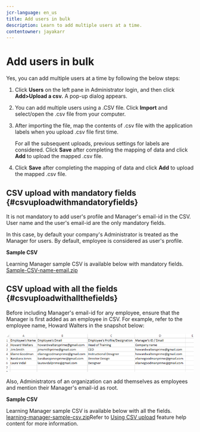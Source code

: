 ```yaml
---
jcr-language: en_us
title: Add users in bulk
description: Learn to add multiple users at a time.
contentowner: jayakarr
---
```



# Add users in bulk

Yes, you can add multiple users at a time by following the below steps:

1. Click **Users** on the left pane in Administrator login, and then click **Add>Upload a csv.** A pop-up dialog appears.   

1. You can add multiple users using a .CSV file. Click **Import** and select/open the .csv file from your computer.   

1. After importing the file, map the contents of .csv file with the application labels when you upload .csv file first time.

   For all the subsequent uploads, previous settings for labels are considered. Click **Save** after completing the mapping of data and click **Add** to upload the mapped .csv file.

1. Click **Save** after completing the mapping of data and click **Add** to upload the mapped .csv file.

## CSV upload with mandatory fields {#csvuploadwithmandatoryfields}

It is not mandatory to add user's profile and Manager's email-id in the CSV. User name and the user's email-id are the only mandatory fields.

In this case, by default your company's Administrator is treated as the Manager for users. By default, employee is considered as user's profile.

**Sample CSV**

Learning Manager sample CSV is available below with mandatory fields.
[Sample-CSV-name-email.zip](assets/sample-csv-name-email.zip)

## CSV upload with all the fields {#csvuploadwithallthefields}

Before including Manager's email-id for any employee, ensure that the Manager is first added as an employee in CSV. For example, refer to the employee name, Howard Walters in the snapshot below:

![](assets/csv-example.png)

Also, Administrators of an organization can add themselves as employees and mention their Manager's email-id as root.

**Sample CSV**

Learning Manager sample CSV is available below with all the fields.
[learning-manager-sample-csv.zip](assets/learning-manager-sample-csv.zip)Refer to  [Using CSV upload](feature-summary/add-users-user-groups.md) feature help content for more information.
